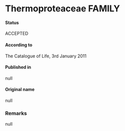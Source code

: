 Thermoproteaceae FAMILY
=======

#### Status
ACCEPTED

#### According to
The Catalogue of Life, 3rd January 2011

#### Published in
null

#### Original name
null

### Remarks
null
